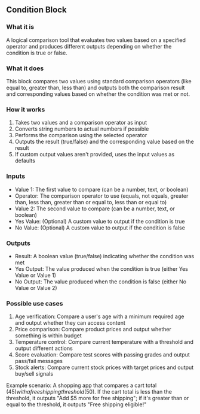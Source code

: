 
## Condition Block

### What it is
A logical comparison tool that evaluates two values based on a specified operator and produces different outputs depending on whether the condition is true or false.

### What it does
This block compares two values using standard comparison operators (like equal to, greater than, less than) and outputs both the comparison result and corresponding values based on whether the condition was met or not.

### How it works
1. Takes two values and a comparison operator as input
2. Converts string numbers to actual numbers if possible
3. Performs the comparison using the selected operator
4. Outputs the result (true/false) and the corresponding value based on the result
5. If custom output values aren't provided, uses the input values as defaults

### Inputs
- Value 1: The first value to compare (can be a number, text, or boolean)
- Operator: The comparison operator to use (equals, not equals, greater than, less than, greater than or equal to, less than or equal to)
- Value 2: The second value to compare (can be a number, text, or boolean)
- Yes Value: (Optional) A custom value to output if the condition is true
- No Value: (Optional) A custom value to output if the condition is false

### Outputs
- Result: A boolean value (true/false) indicating whether the condition was met
- Yes Output: The value produced when the condition is true (either Yes Value or Value 1)
- No Output: The value produced when the condition is false (either No Value or Value 2)

### Possible use cases
1. Age verification: Compare a user's age with a minimum required age and output whether they can access content
2. Price comparison: Compare product prices and output whether something is within budget
3. Temperature control: Compare current temperature with a threshold and output different actions
4. Score evaluation: Compare test scores with passing grades and output pass/fail messages
5. Stock alerts: Compare current stock prices with target prices and output buy/sell signals

Example scenario:
A shopping app that compares a cart total ($45) with a free shipping threshold ($50). If the cart total is less than the threshold, it outputs "Add $5 more for free shipping"; if it's greater than or equal to the threshold, it outputs "Free shipping eligible!"

